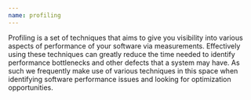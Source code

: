 ```yaml
---
name: profiling
---
```


Profiling is a set of techniques that aims to give you visibility into various aspects of performance of your software via measurements.
Effectively using these techniques can greatly reduce the time needed to identify performance bottlenecks and other defects that a system may have.
As such we frequently make use of various techniques in this space when identifying software performance issues and looking for optimization opportunities.
